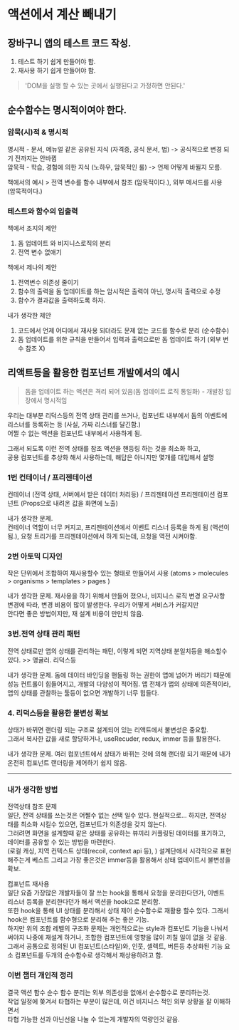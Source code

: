 # 액션에서 계산 빼내기

## 장바구니 앱의 테스트 코드 작성.


1. 테스트 하기 쉽게 만들어야 함.
2. 재사용 하기 쉽게 만들어야 함.


> 'DOM을 실행 할 수 있는 곳에서 실행된다고 가정하면 안된다.' 

## 순수함수는 명시적이여야 한다.

### 암묵(시)적 & 명시적

명시적 - 문서, 메뉴얼 같은 공유된 지식 (자격증, 공식 문서, 법) -> 공식적으로 변경 되기 전까지는 안바뀜   
암묵적 - 학습, 경험에 의한 지식 (노하우, 암묵적인  룰) -> 언제 어떻게 바뀔지 모름.


책에서의 예시 > 전역 변수를 함수 내부에서 참조 (암묵적이다.), 외부 메서드를 사용 (암묵적이다.)

### 테스트와 함수의 입출력

책에서 조지의 제안

1. 돔 업데이트 와 비지니스로직의 분리
2. 전역 변수 없애기

책에서 제나의 제안

1. 전역변수 의존성 줄이기
2. 함수의 출력을 돔 업데이트를 하는 암시적은 출력이 아닌, 명시적 출력으로 수정 
3. 함수가 결과값을 출력하도록 하자.

내가 생각한 제안
1. 코드에서 언제 어디에서 재사용 되더라도 문제 없는 코드를 함수로 분리 (순수함수)
2. 돔 업데이트를 위한 규칙을 만들어서 입력과 출력으로만 돔 업데이트 하기 (외부 변수 참조 X)


## 리액트등을 활용한 컴포넌트 개발에서의 예시

>  돔을 업데이트 하는 액션은 격리 되어 있음(돔 업데이트 로직 통일화) - 개발장 입장에서 명시적임

우리는 대부분 리덕스등의 전역 상태 관리를 쓰거나, 컴포넌트 내부에서 돔의 이벤트에 리스너를 등록하는 등 (사실, 가짜 리스너를 달긴함.)  
어쩔 수 없는 액션을 컴포넌트 내부에서 사용하게 됨.  

그래서 되도록 이런 전역 상태를 참조 액션을 핸등링 하는 것을 최소화 하고,  
공용 컴포넌트를 추상화 해서 사용하는데, 해답은 아니지만 몇개를 대입해서 설명

### 1번 컨테이너 / 프리젠테이션 

컨테이너 (전역 상태, 서버에서 받은 데이터 처리등) / 프리젠테이션 프리젠테이션 컴포넌트 (Props으로 내려온 값을 화면에 노출)

내가 생각한 문제.   
컨테이너 역할이 너무 커지고, 프리젠테이션에서 이벤트 리스너 등록을 하게 됨 (액션이 됨.), 요청 트리거를 프리젠테이션에서 하게 되는데, 요청을 역전 시켜야함.

### 2번 아토믹 디자인

작은 단위에서 조합하여 재사용할수 있는 형태로 만들어서 사용 (atoms > molecules > organisms > templates > pages  )

내가 생각한 문제. 재사용을 하기 위해서 만들어 졌으나, 비지니스 로직 변경 요구사항 변경에 따라, 변경 비용이 많이 발생한다. 우리가 어떻게 서비스가 커갈지만   
안다면 좋은 방법이지만, 재 설계 비용이 만만치 않음.

### 3번.전역 상태 관리 패턴

전역 상태로만 앱의 상태를 관리하는 패턴, 이렇게 되면 지역상태 분일치등을 해소할수 있다. >> 앵귤러. 리덕스등

내가 생각한 문제.
돔에 데이터 바인딩을 핸들링 하는 권한이 앱에 넘어가 버리기 때문에 성능 컨트롤이 힘들어지고, 개발의 다양성이 적어짐. 앱 전체가 앱의 상태에 의존적이라,  
앱의 상태를 관찰하는 툴등이 없으면 개발하기 너무 힘들다.

### 4. 리덕스등을 활용한 불변성 확보

상태가 바뀌면 랜더링 되는 구조로 설계되어 있는 리액트에서 불변성은 중요함.  
그래서 복사한 값을 새로 할당하거나, useRecuder, redux, immer 등을 활용한다.

내가 생각한 문제.
여러 컴포넌트에서 상태가 바뀌는 것에 의해 랜더링 되기 때문에 내가 온전히 컴포넌트 랜더링을 제어하기 쉽지 않음. 

---
### 내가 생각한 방법

전역상태 참조 문제      
일단, 전역 상태를 쓰는것은 어쩔수 없는 선택 일수 있다. 현실적으로... 하지만, 전역상태를 최소화 시킬수 있으면, 컴포넌트가 의존성을 갖지 않는다.    
그러려면 화면을 설계할때 같은 상태를 공유하는 뷰끼리 커플링된 데이터를 표기하고, 데이터를 공유할 수 있는 방법을 마련한다.   
(로컬 캐싱, 지역 컨텍스트 상태(recoil, context api 등), )
설계단에서 시각적으로 표현해주는게 베스트 그리고 가장 좋은것은 immer등을 활용해서 상태 업데이트시 불변성을 확보.

컴포넌트 재사용  
일단 요즘 가장많은 개발자들이 잘 쓰는 hook을 통해서 요청을 분리한다던가, 이벤트 리스너 등록을 분리한다던가 해서 액션을 hook으로 분리함.  
또한 hook을 통해 UI 상태를 분리해서 상태 제어 순수함수로 재활용 할수 있다.  그래서 hook은 컴포넌트를 함수형으로 분리해 주는 좋은 기능.  
하지만 위의 조합 레벨의 구조화 문제는 개인적으로는 style과 컴포넌트 기능을 나눠서 써야지 나중에 재설계 하거나, 조합한 컴포넌트에 영향을 많이 끼칠 일이 없을 것 같음.
그래서 공통으로 정의된 UI 컴포넌트(스타일)와, 인풋, 셀렉트, 버튼등 추상화된 기능 요소 컴포넌트를 두개의 순수함수로 생각해서 재상용하려고 함.


### 이번 챕터 개인적 정리

결국 액션 함수 순수 함수 분리는 외부 의존성을 없애서 순수함수로 분리하는것.   
작업 일정에 쫒겨서 타협하는 부분이 많은데, 이건 비지니스 적인 외부 상황을 잘 이해하면서  
타협 가능한 선과 아닌선을 나눌 수 있는게 개발자의 역량인것 같음.
